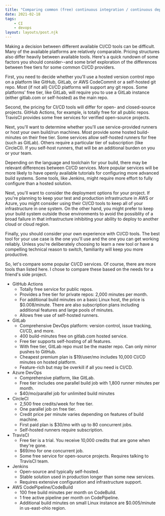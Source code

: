 ```yaml
---
title: "Comparing common (free) continuous integration / continuous deployment tools"
date: 2021-02-18
tags:
    - CI
    - devops
layout: layouts/post.njk
---
```

Making a decision between different available CI/CD tools can be difficult. Many of the available platforms are relatively comparable. Pricing structures also differ heavily between available tools. Here's a quick rundown of some factors you should consider--and some brief exploration of the differences between free tiers for some common CI/CD providers.

First, you need to decide whether you'll use a hosted version control repo on a platform like GitHub, GitLab, or AWS CodeCommit or a self-hosted git repo. Most (if not all) CI/CD platforms will support any git repos. Some platforms' free tier, like GitLab, will require you to use a GitLab instance (either gitlab.com or self-hosted) as the main repo.

Second, the pricing for CI/CD tools will differ for open- and closed-source projects. GitHub Actions, for example, is totally free for all public repos. TravisCI provides some free services for verified open-source projects.

Next, you'll want to determine whether you'll use service-provided runners or host your own build/run machines. Most provide some hosted build-minutes on their free tier. Some services allow self-hosted runners for free (such as GitLab). Others require a particular tier of subscription (like CircleCI). If you self-host runners, that will be an additional burden on you or your team.

Depending on the language and toolchain for your build, there may be relevant differences between CI/CD services. More popular services will be more likely to have openly available tutorials for configuring more advanced build systems. Some tools, like Jenkins, might require more effort to fully configure than a hosted solution.

Next, you'll want to consider the deployment options for your project. If you're planning to keep your test and production infrastructure in AWS or Azure, you might consider using their CI/CD tools to keep all of your infrastructure in one system. On the other hand, you might prefer to keep your build system outside those environments to avoid the possiblity of a broad failure in that infrastructure inhibiting your ability to deploy to another cloud or cloud region.

Finally, you should consider your own experience with CI/CD tools. The best tool for your use case is the one you'll use and the one you can get working reliably. Unless you're deliberately choosing to learn a new tool or have a compelling technical reason to switch, familiarity will keep you more productive.

So, let's compare some popular CI/CD services. Of course, there are more tools than listed here. I chose to compare these based on the needs for a friend's side project.

* GitHub Actions
    * Totally free service for public repos.
    * Provides a free tier for private repos: 2,000 minutes per month.
    * For additional build minutes on a basic Linux host, the price is $0.008/minute. There are also subscription plans including additional features and large pools of minutes.
    * Allows free use of self-hosted runners.
* GitLab
    * Comprehensive DevOps platform: version control, issue tracking, CI/CD, and more.
    * 400 build-minutes free on gitlab.com hosted service.
    * Free tier supports self-hosting of all features.
    * With free tier, GitLab repo must be the master repo. Can only mirror pushes to GitHub.
    * Cheapest premium plan is $19/user/mo includes 10,000 CI/CD minutes on hosted platform.
    * Feature-rich but may be overkill if all you need is CI/CD.
* Azure DevOps
    * Comprehensive platform, like GitLab.
    * Free tier includes one parallel build job with 1,800 runner minutes per month.
    * $40/mo/parallel job for unlimited build minutes
* CircleCI
    * 2,500 free credits/week for free tier.
    * One parallel job on free tier.
    * Credit price per minute varies depending on features of build machine.
    * First paid plan is $30/mo with up to 80 concurrent jobs.
    * Self-hosted runners require subscription.
* TravisCI
    * Free tier is a trial. You receive 10,000 credits that are gone when they're gone. 
    * $69/mo for one concurrent job.
    * Some free service for open-source projects. Requires talking to TravisCI team.
* Jenkins
    * Open-source and typically self-hosted.
    * Stable solution used in production longer than some new services.
    * Requires extensive configuration and infrastructure support.
* AWS CodePipeline/CodeBuild
    * 100 free build minutes per month on CodeBuild.
    * 1 free active pipeline per month on CodePipeline.
    * Additional build minutes on small Linux instance are $0.005/minute in us-east-ohio region.
